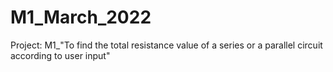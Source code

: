 # M1_March_2022
Project: M1_"To find the total resistance value of a series or a parallel circuit according to user input"

